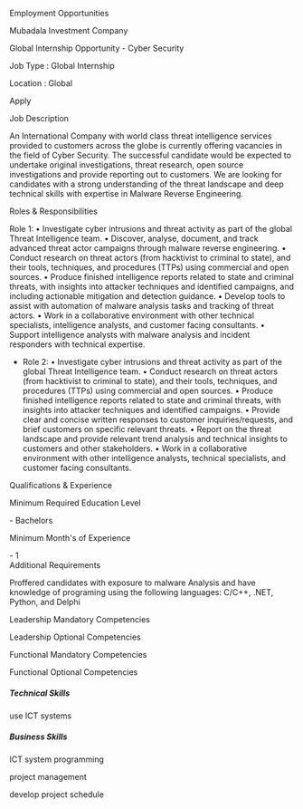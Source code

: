 Employment Opportunities

Mubadala Investment Company  

Global Internship Opportunity - Cyber Security

  

Job Type : Global Internship  

Location : Global  

  

Apply

Job Description

An International Company with world class threat intelligence services
provided to customers across the globe is currently offering vacancies in the
field of Cyber Security. The successful candidate would be expected to
undertake original investigations, threat research, open source investigations
and provide reporting out to customers. We are looking for candidates with a
strong understanding of the threat landscape and deep technical skills with
expertise in Malware Reverse Engineering.

Roles & Responsibilities

Role 1: • Investigate cyber intrusions and threat activity as part of the
global Threat Intelligence team. • Discover, analyse, document, and track
advanced threat actor campaigns through malware reverse engineering. • Conduct
research on threat actors (from hacktivist to criminal to state), and their
tools, techniques, and procedures (TTPs) using commercial and open sources. •
Produce finished intelligence reports related to state and criminal threats,
with insights into attacker techniques and identified campaigns, and including
actionable mitigation and detection guidance. • Develop tools to assist with
automation of malware analysis tasks and tracking of threat actors. • Work in
a collaborative environment with other technical specialists, intelligence
analysts, and customer facing consultants. • Support intelligence analysts
with malware analysis and incident responders with technical expertise.

  * Role 2: • Investigate cyber intrusions and threat activity as part of the global Threat Intelligence team. • Conduct research on threat actors (from hacktivist to criminal to state), and their tools, techniques, and procedures (TTPs) using commercial and open sources. • Produce finished intelligence reports related to state and criminal threats, with insights into attacker techniques and identified campaigns. • Provide clear and concise written responses to customer inquiries/requests, and brief customers on specific relevant threats. • Report on the threat landscape and provide relevant trend analysis and technical insights to customers and other stakeholders. • Work in a collaborative environment with other intelligence analysts, technical specialists, and customer facing consultants.

Qualifications & Experience

Minimum Required Education Level

\- Bachelors  

Minimum Month's of Experience

\- 1  
Additional Requirements

Proffered candidates with exposure to malware Analysis and have knowledge of
programing using the following languages: C/C++, .NET, Python, and Delphi

Leadership Mandatory Competencies

Leadership Optional Competencies

Functional Mandatory Competencies

Functional Optional Competencies

##### Technical Skills

use ICT systems

##### Business Skills

ICT system programming

project management

develop project schedule

